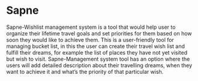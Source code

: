 # Sapne
Sapne-Wishlist management system is a tool that would help user to organize their lifetime travel goals and set priorities for them based on how soon they would like to achieve them. This is a user-friendly tool for managing bucket list, in this the user can create their travel wish list and fulfill their dreams, for example the list of places they have not yet visited but wish to visit. Sapne-Management system tool has an option where the users will add detailed description about their travelling dreams, when they want to achieve it and what’s the priority of that particular wish.
